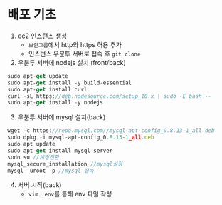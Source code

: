 # 배포 기초
1. ec2 인스턴스 생성
    - `보안그룹`에서 http와 https 허용 추가
    - 인스턴스 우분투 서버로 접속 후 `git clone`
2. 우분투 서버에 nodejs 설치 (front/back)
```jsx
sudo apt-get update
sudo apt-get install -y build-essential
sudo apt-get install curl
curl -sL https://deb.nodesource.com/setup_10.x | sudo -E bash --
sudo apt-get install -y nodejs
```
3. 우분투 서버에 mysql 설치(back)
```jsx
wget -c https://repo.mysql.com//mysql-apt-config_0.8.13-1_all.deb
sudo dpkg -i mysql-apt-config_0.8.13-1_all.deb 
sudo apt update
sudo apt-get install mysql-server
sudo su //계정전환
mysql_secure_installation //mysql설정
mysql -uroot -p //mysql 접속
```

4. 서버 시작(back)
    - `vim .env`를 통해 env 파일 작성
